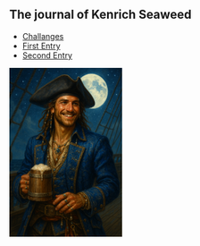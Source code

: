 ## The journal of Kenrich Seaweed


- [Challanges](kenrich_log/quests.md)
- [First Entry](kenrich_log/entry_1.md)
- [Second Entry](kenrich_log/entry_2.md)

<img src="./images/kenrich.png" width="40%" alt="Kenrich">
